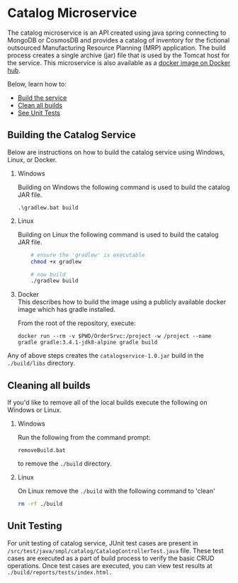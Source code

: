 # Catalog Microservice

The catalog microservice is an API created using java spring connecting to MongoDB or CosmosDB and provides a catalog of inventory for the fictional outsourced Manufacturing Resource Planning (MRP) application. The build process creates a single archive (jar) file that is used by the Tomcat host for the service.  This microservice is also available as a [docker image on Docker hub](https://hub.docker.com/r/microsoft/pumrp-catalog/).

Below, learn how to:

* [Build the service](#Building-the-Catalog-Service)
* [Clean all builds]()
* [See Unit Tests]()

## Building the Catalog Service

Below are instructions on how to build the catalog service using Windows, Linux, or Docker.

1. Windows

    Building on Windows the following command is used to build the catalog JAR file.

    ```command
    .\gradlew.bat build
    ```

1. Linux

    Building on Linux the following command is used to build the catalog JAR file.

    ```bash
        # ensure the 'gradlew' is executable
        chmod +x gradlew

        # now build
        ./gradlew build
    ```

1. Docker  
    This describes how to build the image using a publicly available docker image which has gradle installed.  

    From the root of the repository, execute:

    ```shell
    docker run --rm -v $PWD/OrderSrvc:/project -w /project --name gradle gradle:3.4.1-jdk8-alpine gradle build
    ```

Any of above steps creates the ```catalogservice-1.0.jar```  build in the ```./build/libs``` directory.

## Cleaning all builds

If you'd like to remove all of the local builds execute the following on Windows or Linux.

1. Windows

    Run the following from the command prompt: 
    ```
    removeBuild.bat
    ``` 
    to remove the ```./build``` directory.

1. Linux

    On Linux remove the ```./build``` with the following command to 'clean'

    ```bash
    rm -rf ./build
    ```

## Unit Testing

For unit testing of catalog service, JUnit test cases are present in ```/src/test/java/smpl/catalog/CatalogControllerTest.java``` file. These test cases are executed as a part of build process to verify the basic CRUD operations. Once test cases are executed, you can view test results at ```./build/reports/tests/index.html.```